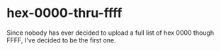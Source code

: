 # hex-0000-thru-ffff
Since nobody has ever decided to upload a full list of hex 0000 though FFFF, I've decided to be the first one. 
